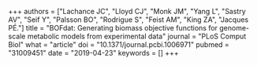 +++
authors = ["Lachance JC", "Lloyd CJ", "Monk JM", "Yang L", "Sastry AV", "Seif Y", "Palsson BO", "Rodrigue S", "Feist AM", "King ZA", "Jacques PÉ."]
title = "BOFdat: Generating biomass objective functions for genome-scale metabolic models from experimental data"
journal = "PLoS Comput Biol"
what = "article"
doi = "10.1371/journal.pcbi.1006971"
pubmed = "31009451"
date = "2019-04-23"
keywords = []
+++

